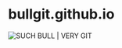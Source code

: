 bullgit.github.io
=================

![SUCH BULL | VERY GIT](http://cdn.memegenerator.net/instances/500x/43689240.jpg)

